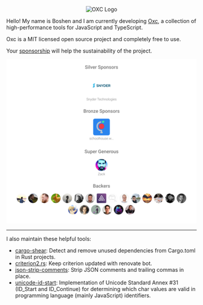 <p align="center">
  <picture>
    <source media="(prefers-color-scheme: dark)" srcset="https://cdn.jsdelivr.net/gh/oxc-project/oxc-assets/preview-dark-bubbles.png" width="700">
    <img alt="OXC Logo" src="https://github.com/oxc-project/oxc-assets/raw/main/preview-white-bubbles.png" width="700">
  </picture>
</p>

Hello! My name is Boshen and I am currently developing [Oxc](https://github.com/Boshen/oxc), a collection of high-performance tools for JavaScript and TypeScript.

Oxc is a MIT licensed open source project and completely free to use.

Your [sponsorship](https://github.com/sponsors/Boshen) will help the sustainability of the project.

<p align="center">
  <a href="https://github.com/sponsors/Boshen">
    <img src="https://raw.githubusercontent.com/Boshen/sponsors/main/sponsors.svg" alt="My sponsors" />
  </a>
</p>

---

I also maintain these helpful tools:

* [cargo-shear](https://github.com/Boshen/cargo-shear): Detect and remove unused dependencies from Cargo.toml in Rust projects.
* [criterion2.rs](https://github.com/Boshen/criterion2.rs): Keep criterion updated with renovate bot.
* [json-strip-comments](https://github.com/oxc-project/json-strip-comments): Strip JSON comments and trailing commas in place.
* [unicode-id-start](https://github.com/oxc-project/unicode-id-start): Implementation of Unicode Standard Annex #31 (ID_Start and ID_Continue) for determining which char values are valid in programming language (mainly JavaScript) identifiers.
